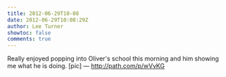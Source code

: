 ```yaml
---
title: 2012-06-29T10-08
date: 2012-06-29T10:08:29Z
author: Lee Turner
showtoc: false
comments: true
---
```


Really enjoyed popping into Oliver's school this morning and him showing me what he is doing. [pic] — http://path.com/p/wVvKG


